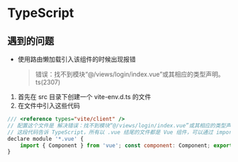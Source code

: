 # TypeScript

## 遇到的问题

- 使用路由懒加载引入该组件的时候出现报错
  > 错误：找不到模块“@/views/login/index.vue”或其相应的类型声明。ts(2307)

1. 首先在 src 目录下创建一个 vite-env.d.ts 的文件
2. 在文件中引入这些代码

```js
/// <reference types="vite/client" />
// 配置这个文件是 解决错误：找不到模块“@/views/login/index.vue”或其相应的类型声明。ts(2307)
// 这段代码告诉 TypeScript，所有以 .vue 结尾的文件都是 Vue 组件，可以通过 import 语句进行导入。这样做通常可以解决无法识别模块的问题。
declare module '*.vue' {
    import { Component } from 'vue'; const component: Component; export default component;
}
```
